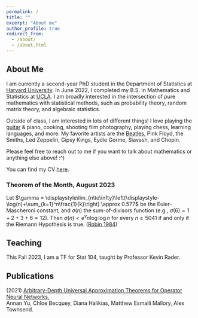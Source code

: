 ```yaml
---
permalink: /
title: ""
excerpt: "About me"
author_profile: true
redirect_from: 
  - /about/
  - /about.html
---
```

## About Me

I am currently a second-year PhD student in the Department of Statistics at [Harvard University](https://statistics.fas.harvard.edu/). In June 2022, I completed my B.S. in Mathematics and Statistics at [UCLA](https://ww3.math.ucla.edu/). I am broadly interested in the intersection of pure mathematics with statistical methods, such as probability theory, random matrix theory, and algebraic statistics.

Outside of class, I am interested in lots of different things! I love playing the [guitar](https://mattesmaili.github.io/files/guitar.png) & piano, cooking, shooting film photography, playing chess, learning languages, and more. My favorite artists are the [Beatles](https://open.spotify.com/playlist/07ZKf7841juhmGlI6LMfBd?si=4511ac89f1d14618), Pink Floyd, the Smiths, Led Zeppelin, Gipsy Kings, Eydie Gorme, Siavash, and Chopin.

Please feel free to reach out to me if you want to talk about mathematics or anything else above! :^)

You can find my CV [here](https://mattesmaili.github.io/files/Matthew_Resume.pdf).

### Theorem of the Month, August 2023

Let $\gamma = \displaystyle\lim_{n\to\infty}\left(\displaystyle-\log(n)+\sum_{k=1}^n\frac{1}{k}\right) \approx 0.577$ be the Euler-Mascheroni constant, and $\sigma(n)$ the sum-of-divisors function (e.g., $\sigma(6) = 1 + 2 + 3 + 6 = 12$). Then $\sigma(n) < e^{\gamma}n\log\log n$ for every  $n \geq 5041$ if and only if the Riemann Hypothesis is true. ([Robin 1984](http://zakuski.utsa.edu/~jagy/Robin_1984.pdf))

## Teaching

This Fall 2023, I am a TF for Stat 104, taught by Professor Kevin Rader.

## Publications

(2021) [Arbitrary-Depth Universal Approximation Theorems for Operator Neural Networks.](https://arxiv.org/abs/2109.11354)  
Annan Yu, Chloe Becquey, Diana Halikias, Matthew Esmaili Mallory, Alex Townsend.

